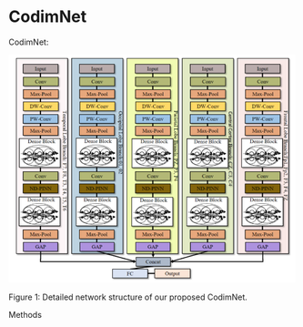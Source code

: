 # CodimNet
CodimNet:

![](figures/CodimNet.jpg)

Figure 1: Detailed network structure of our proposed CodimNet.

Methods
